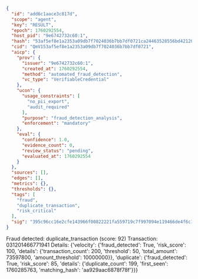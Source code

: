```json
{
  "id": "add6c1aace3c817d",
  "scope": "agent",
  "key": "RESULT",
  "epoch": 1760292554,
  "host_pid": "9e6742732c60:1",
  "hash": "53af5ef8e1a2353a09db7f7024036b7bb7df0721ca24463528556bd42120f51c",
  "cid": "QmV153af5ef8e1a2353a09db7f7024036b7bb7df0721",
  "aicp": {
    "prov": {
      "issuer": "9e6742732c60:1",
      "created_at": 1760292554,
      "method": "automated_fraud_detection",
      "vc_type": "VerifiableCredential"
    },
    "ucon": {
      "usage_constraints": [
        "no_pii_export",
        "audit_required"
      ],
      "purpose": "fraud_detection_analysis",
      "enforcement": "mandatory"
    },
    "eval": {
      "confidence": 1.0,
      "evidence_count": 0,
      "review_status": "pending",
      "evaluated_at": 1760292554
    }
  },
  "sources": [],
  "edges": [],
  "metrics": {},
  "thresholds": {},
  "tags": [
    "fraud",
    "duplicate_transaction",
    "risk_critical"
  ],
  "sig": "395c96cc16e2cfe143966f00822221fa559719c7f997094e119466de4f6c1c6d"
}
```

Fraud detected: duplicate_transaction (score: 92)
Transaction: 031201466771941
Details: {'velocity': {'fraud_detected': True, 'risk_score': 100, 'details': {'transaction_count': 200, 'threshold': 50, 'total_amount': 73597800, 'amount_threshold': 10000000}}, 'duplicate': {'fraud_detected': True, 'risk_score': 85, 'details': {'duplicate_count': 199, 'first_seen': 1760285763, 'matching_hash': 'aa929aac6878f78f'}}}